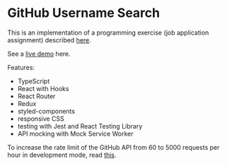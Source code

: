 # GitHub Username Search

This is an implementation of a programming exercise (job application assignment) described [here](https://github.com/chamatheapp/chama-frontend-assignment/blob/0e0a61888e/README.md).

See a [live demo](https://gus-aistrate.netlify.app/search) here.

Features:

- TypeScript
- React with Hooks
- React Router
- Redux
- styled-components
- responsive CSS
- testing with Jest and React Testing Library
- API mocking with Mock Service Worker

To increase the rate limit of the GitHub API from 60 to 5000 requests per hour in development mode, read [this](./rateLimit.md).
